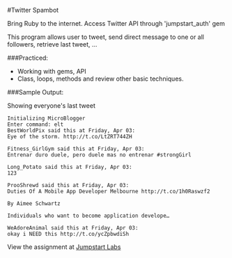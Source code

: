 #Twitter Spambot

Bring Ruby to the internet. Access Twitter API through 'jumpstart_auth' gem

This program allows user to tweet, send direct message to one or all followers, retrieve last tweet, ...

###Practiced:

* Working with gems, API
* Class, loops, methods and review other basic techniques.

###Sample Output:

Showing everyone's last tweet

```
Initializing MicroBlogger
Enter command: elt
BestWorldPix said this at Friday, Apr 03: 
Eye of the storm. http://t.co/LtZRT744ZH

Fitness_GirlGym said this at Friday, Apr 03: 
Entrenar duro duele, pero duele mas no entrenar #strongGirl

Long_Potato said this at Friday, Apr 03: 
123

ProoShrewd said this at Friday, Apr 03: 
Duties Of A Mobile App Developer Melbourne http://t.co/1h0Raswzf2

By Aimee Schwartz

Individuals who want to become application develope…

WeAdoreAnimal said this at Friday, Apr 03: 
okay i NEED this http://t.co/ycZpbwdiSh
```

View the assignment at [Jumpstart Labs](http://tutorials.jumpstartlab.com/projects/microblogger.html)

